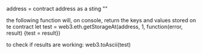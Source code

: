 address = contract address as a sting  ""

the following function will, on console, return the keys and values stored on te contract
let test = web3.eth.getStorageAt(address, 1, 
function(error, result) {test = result})

to check if results are working: 
web3.toAscii(test)